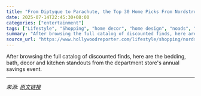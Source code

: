 ```yaml
---
title: "From Diptyque to Parachute, the Top 30 Home Picks From Nordstrom’s Anniversary Sale"
date: 2025-07-14T22:45:30+08:00
categories: ["entertainment"]
tags: ["Lifestyle", "Shopping", "home decor", "home design", "noads", "nordstrom", "nordstrom anniversary sale", "shopping"]
summary: "After browsing the full catalog of discounted finds, here are the bedding, bath, decor and kitchen standouts from the department store's annual savings event."
source_url: "https://www.hollywoodreporter.com/lifestyle/shopping/nordstrom-anniversary-sale-2025-best-home-deals-decor-bedding-bath-kitchen-appliance-1236308312/"
---
```


After browsing the full catalog of discounted finds, here are the bedding, bath, decor and kitchen standouts from the department store's annual savings event.

---

*来源: [原文链接](https://www.hollywoodreporter.com/lifestyle/shopping/nordstrom-anniversary-sale-2025-best-home-deals-decor-bedding-bath-kitchen-appliance-1236308312/)*
